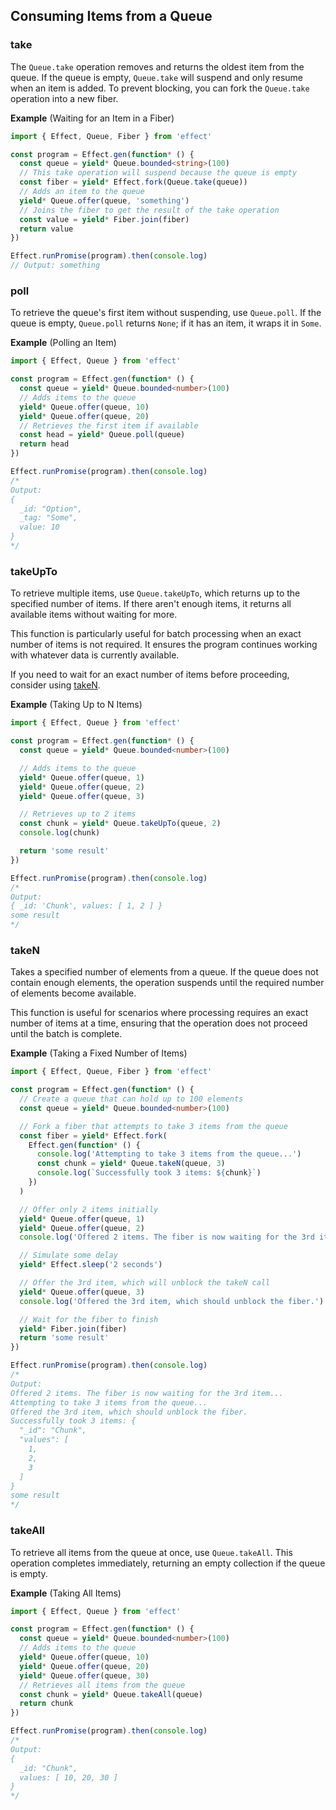 ## Consuming Items from a Queue

### take

The `Queue.take` operation removes and returns the oldest item from the queue. If the queue is empty, `Queue.take` will suspend and only resume when an item is added. To prevent blocking, you can fork the `Queue.take` operation into a new fiber.

**Example** (Waiting for an Item in a Fiber)

```ts twoslash
import { Effect, Queue, Fiber } from 'effect'

const program = Effect.gen(function* () {
  const queue = yield* Queue.bounded<string>(100)
  // This take operation will suspend because the queue is empty
  const fiber = yield* Effect.fork(Queue.take(queue))
  // Adds an item to the queue
  yield* Queue.offer(queue, 'something')
  // Joins the fiber to get the result of the take operation
  const value = yield* Fiber.join(fiber)
  return value
})

Effect.runPromise(program).then(console.log)
// Output: something
```

### poll

To retrieve the queue's first item without suspending, use `Queue.poll`. If the queue is empty, `Queue.poll` returns `None`; if it has an item, it wraps it in `Some`.

**Example** (Polling an Item)

```ts twoslash
import { Effect, Queue } from 'effect'

const program = Effect.gen(function* () {
  const queue = yield* Queue.bounded<number>(100)
  // Adds items to the queue
  yield* Queue.offer(queue, 10)
  yield* Queue.offer(queue, 20)
  // Retrieves the first item if available
  const head = yield* Queue.poll(queue)
  return head
})

Effect.runPromise(program).then(console.log)
/*
Output:
{
  _id: "Option",
  _tag: "Some",
  value: 10
}
*/
```

### takeUpTo

To retrieve multiple items, use `Queue.takeUpTo`, which returns up to the specified number of items.
If there aren't enough items, it returns all available items without waiting for more.

This function is particularly useful for batch processing when an exact number of items is not required. It ensures the program continues working with whatever data is currently available.

If you need to wait for an exact number of items before proceeding, consider using [takeN](#taken).

**Example** (Taking Up to N Items)

```ts twoslash
import { Effect, Queue } from 'effect'

const program = Effect.gen(function* () {
  const queue = yield* Queue.bounded<number>(100)

  // Adds items to the queue
  yield* Queue.offer(queue, 1)
  yield* Queue.offer(queue, 2)
  yield* Queue.offer(queue, 3)

  // Retrieves up to 2 items
  const chunk = yield* Queue.takeUpTo(queue, 2)
  console.log(chunk)

  return 'some result'
})

Effect.runPromise(program).then(console.log)
/*
Output:
{ _id: 'Chunk', values: [ 1, 2 ] }
some result
*/
```

### takeN

Takes a specified number of elements from a queue. If the queue does not contain enough elements, the operation suspends until the required number of elements become available.

This function is useful for scenarios where processing requires an exact number of items at a time, ensuring that the operation does not proceed until the batch is complete.

**Example** (Taking a Fixed Number of Items)

```ts twoslash
import { Effect, Queue, Fiber } from 'effect'

const program = Effect.gen(function* () {
  // Create a queue that can hold up to 100 elements
  const queue = yield* Queue.bounded<number>(100)

  // Fork a fiber that attempts to take 3 items from the queue
  const fiber = yield* Effect.fork(
    Effect.gen(function* () {
      console.log('Attempting to take 3 items from the queue...')
      const chunk = yield* Queue.takeN(queue, 3)
      console.log(`Successfully took 3 items: ${chunk}`)
    })
  )

  // Offer only 2 items initially
  yield* Queue.offer(queue, 1)
  yield* Queue.offer(queue, 2)
  console.log('Offered 2 items. The fiber is now waiting for the 3rd item...')

  // Simulate some delay
  yield* Effect.sleep('2 seconds')

  // Offer the 3rd item, which will unblock the takeN call
  yield* Queue.offer(queue, 3)
  console.log('Offered the 3rd item, which should unblock the fiber.')

  // Wait for the fiber to finish
  yield* Fiber.join(fiber)
  return 'some result'
})

Effect.runPromise(program).then(console.log)
/*
Output:
Offered 2 items. The fiber is now waiting for the 3rd item...
Attempting to take 3 items from the queue...
Offered the 3rd item, which should unblock the fiber.
Successfully took 3 items: {
  "_id": "Chunk",
  "values": [
    1,
    2,
    3
  ]
}
some result
*/
```

### takeAll

To retrieve all items from the queue at once, use `Queue.takeAll`. This operation completes immediately, returning an empty collection if the queue is empty.

**Example** (Taking All Items)

```ts twoslash
import { Effect, Queue } from 'effect'

const program = Effect.gen(function* () {
  const queue = yield* Queue.bounded<number>(100)
  // Adds items to the queue
  yield* Queue.offer(queue, 10)
  yield* Queue.offer(queue, 20)
  yield* Queue.offer(queue, 30)
  // Retrieves all items from the queue
  const chunk = yield* Queue.takeAll(queue)
  return chunk
})

Effect.runPromise(program).then(console.log)
/*
Output:
{
  _id: "Chunk",
  values: [ 10, 20, 30 ]
}
*/
```
